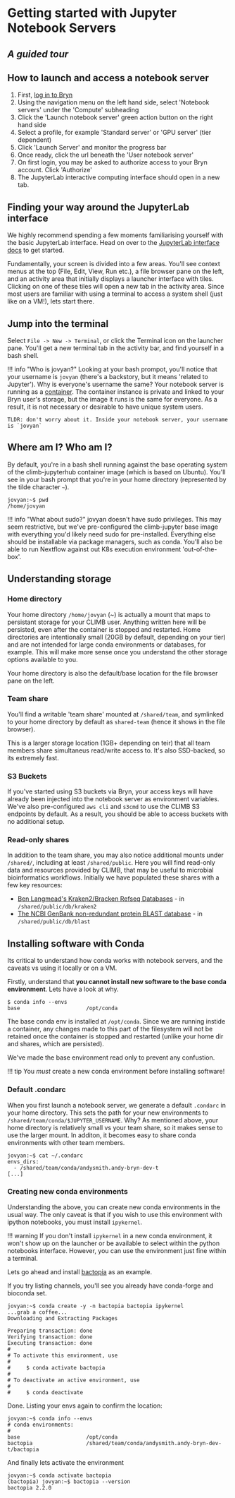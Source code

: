 # Getting started with Jupyter Notebook Servers

## _A guided tour_

## How to launch and access a notebook server

1. First, [log in to Bryn](/getting-started/authentication)
2. Using the navigation menu on the left hand side, select 'Notebook servers' under the 'Compute' subheading
3. Click the 'Launch notebook server' green action button on the right hand side
4. Select a profile, for example 'Standard server' or 'GPU server' (tier dependent)
5. Click 'Launch Server' and monitor the progress bar
6. Once ready, click the url beneath the 'User notebook server'
7. On first login, you may be asked to authorize access to your Bryn account. Click 'Authorize'
8. The JupyterLab interactive computing interface should open in a new tab.

## Finding your way around the JupyterLab interface

We highly recommend spending a few moments familiarising yourself with the basic JupyterLab interface. Head on over to the [JupyterLab interface docs](https://jupyterlab.readthedocs.io/en/stable/user/interface.html) to get started.

Fundamentally, your screen is divided into a few areas. You'll see context menus at the top (File, Edit, View, Run etc.), a file browser pane on the left, and an activity area that initially displays a launcher interface with tiles. Clicking on one of these tiles will open a new tab in the activity area. Since most users are familiar with using a terminal to access a system shell (just like on a VM!), lets start there.

## Jump into the terminal

Select `File -> New -> Terminal`, or click the Terminal icon on the launcher pane. You'll get a new terminal tab in the activity bar, and find yourself in a bash shell.

<!-- prettier-ignore -->
!!! info "Who is jovyan?"
    Looking at your bash prompot, you'll notice that your username is `jovyan` (there's a backstory, but it means 'related to Jupyter'). Why is everyone's username the same? Your notebook server is running as a [container](https://cloud.google.com/learn/what-are-containers). The container instance is private and linked to your Bryn user's storage, but the image it runs is the same for everyone. As a result, it is not necessary or desirable to have unique system users.

    TLDR: don't worry about it. Inside your notebook server, your username is `jovyan`

## Where am I? Who am I?

By default, you're in a bash shell running against the base operating system of the climb-jupyterhub container image (which is based on Ubuntu). You'll see in your bash prompt that you're in your home directory (represented by the tilde character `~`).

```console
jovyan:~$ pwd
/home/jovyan
```

<!-- prettier-ignore -->
!!! info "What about sudo?"
    jovyan doesn't have sudo privileges. This may seem restrictive, but we've pre-configured the climb-jupyter base image with everything you'd likely need sudo for pre-installed. Everything else should be installable via package managers, such as conda. You'll also be able to run Nextflow against out K8s execution environment 'out-of-the-box'.

## Understanding storage

### Home directory

Your home directory `/home/jovyan` (~) is actually a mount that maps to persistant storage for your CLIMB user. Anything written here will be persisted, even after the container is stopped and restarted. Home directories are intentionally small (20GB by default, depending on your tier) and are not intended for large conda environments or databases, for example. This will make more sense once you understand the other storage options available to you.

Your home directory is also the default/base location for the file browser pane on the left.

### Team share

You'll find a writable 'team share' mounted at `/shared/team`, and symlinked to your home directory by default as `shared-team` (hence it shows in the file browser).

This is a larger storage location (1GB+ depending on teir) that all team members share simultaneus read/write access to. It's also SSD-backed, so its extremely fast.

### S3 Buckets

If you've started using S3 buckets via Bryn, your access keys will have already been injected into the notebook server as environment variables. We've also pre-configured `aws cli` and `s3cmd` to use the CLIMB S3 endpoints by default. As a result, you should be able to access buckets with no additional setup.

### Read-only shares

In addition to the team share, you may also notice additional mounts under `/shared/`, including at least `/shared/public`. Here you will find read-only data and resources provided by CLIMB, that may be useful to microbial bioinformatics workflows. Initially we have populated these shares with a few key resources:

  * [Ben Langmead's Kraken2/Bracken Refseq Databases](https://benlangmead.github.io/aws-indexes/k2) - in `/shared/public/db/kraken2`
  * [The NCBI GenBank non-redundant protein BLAST database](https://ftp.ncbi.nlm.nih.gov/blast/db/) - in `/shared/public/db/blast`

## Installing software with Conda

Its critical to understand how conda works with notebook servers, and the caveats vs using it locally or on a VM.

Firstly, understand that **you cannot install new software to the base conda environment**. Lets have a look at why.

```console
$ conda info --envs
base                     /opt/conda
```

The base conda env is installed at `/opt/conda`. Since we are running instide a container, any changes made to this part of the filesystem will not be retained once the container is stopped and restarted (unlike your home dir and shares, which are persisted).

We've made the base environment read only to prevent any confustion.

<!-- prettier-ignore -->
!!! tip
    You *must* create a new conda environment before installing software!

### Default .condarc

When you first launch a notebook server, we generate a default `.condarc` in your home directory. This sets the path for your new environments to `/shared/team/conda/$JUPYTER_USERNAME`. Why? As mentioned above, your home directory is relatively small vs your team share, so it makes sense to use the larger mount. In additon, it becomes easy to share conda environments with other team members.

```console
jovyan:~$ cat ~/.condarc
envs_dirs:
  - /shared/team/conda/andysmith.andy-bryn-dev-t
[...]
```

### Creating new conda environments

Understanding the above, you can create new conda environments in the usual way. The only caveat is that if you wish to use this environment with ipython notebooks, you must install `ipykernel`.

<!-- prettier-ignore -->
!!! warning
    If you don't install `ipykernel` in a new conda environment, it won't show up on the launcher or be available to select within the python notebooks interface. However, you can use the environment just fine within a terminal.

Lets go ahead and install [bactopia](https://bactopia.github.io/v2.2.0/quick-start/) as an example.

If you try listing channels, you'll see you already have conda-forge and bioconda set.

```console
jovyan:~$ conda create -y -n bactopia bactopia ipykernel
...grab a coffee...
Downloading and Extracting Packages

Preparing transaction: done
Verifying transaction: done
Executing transaction: done
#
# To activate this environment, use
#
#     $ conda activate bactopia
#
# To deactivate an active environment, use
#
#     $ conda deactivate
```

Done. Listing your envs again to confirm the location:

```console
jovyan:~$ conda info --envs
# conda environments:
#
base                     /opt/conda
bactopia                 /shared/team/conda/andysmith.andy-bryn-dev-t/bactopia
```

And finally lets activate the environment

```console
jovyan:~$ conda activate bactopia
(bactopia) jovyan:~$ bactopia --version
bactopia 2.2.0
```
